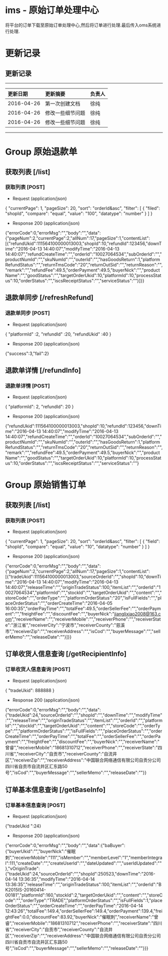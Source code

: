 # ims - 原始订单处理中心
  将平台的订单下载至原始订单处理中心,然后将订单进行处理.最后传入oms系统进行处理.

# 更新记录
## 更新记录

---

更新日期 | 更新摘要  | 负责人
:----------- | :----------- | :------
 2016-04-26 | 第一次创建文档   | 徐纯
 2016-04-26 | 修改一些细节问题 | 徐纯
 2016-04-26 | 修改一些细节问题 | 徐纯

---
# Group 原始退款单

## 获取列表 [/list]

### 获取列表 [POST]

+ Request (application/json)

{
"currentPage": 1,
"pageSize": 20,
"sort": "orderId&asc",
"filter": [
{
"filed": "shopId",
"compare": "equal",
"value": "100",
"datatype": "number"
}
]
}

+ Response 200 (application/json)

{"errorCode":0,"errorMsg":"","body":"","data":{"pageNum":2,"currentPage":2,"allNum":17,"pageSize":1,"contentList":[{"refundUkid":111564100000013003,"shopId":10,"refundId":123456,"downTime":"2016-04-13 14:40:07","modifyTime":"2016-04-13 14:40:07","refundCreateTime":"","orderId":"10027064534","subOrderId":"","productNumId":"","skuNumId":"","outerId":"","hasGoodsReturn":1,"platformRefundStatus":"","returnTmsCode":"20","returnOutSid":"","returnReason":"","remark":"","refundFee":49.5,"orderPayment":49.5,"buyerNick":"","productName":"","goodStatus":"","targetOrderUkid":10,"platformId":10,"processStatus":10,"orderStatus":"","iscsReceiptStatus":"","serviceStatus":""}]}}


## 退款单同步 [/refreshRefund]

### 退款单同步 [POST]

+ Request (application/json)

{
"platformId" :2,
"refundId" :20,
"refundUkid" :40
}

+ Response 200 (application/json)

{"success":3,"fail":2}


## 退款单详情 [/refundInfo]

### 退款单详情 [POST]

+ Request (application/json)

{
"platformId": 2,
"refundId": 20
}

+ Response 200 (application/json)

{"refundUkid":111564100000013003,"shopId":10,"refundId":123456,"downTime":"2016-04-13 14:40:07","modifyTime":"2016-04-13 14:40:07","refundCreateTime":"","orderId":"10027064534","subOrderId":"","productNumId":"","skuNumId":"","outerId":"","hasGoodsReturn":1,"platformRefundStatus":"","returnTmsCode":"20","returnOutSid":"","returnReason":"","remark":"","refundFee":49.5,"orderPayment":49.5,"buyerNick":"","productName":"","goodStatus":"","targetOrderUkid":10,"platformId":10,"processStatus":10,"orderStatus":"","iscsReceiptStatus":"","serviceStatus":""}


# Group 原始销售订单

## 获取列表 [/list]

### 获取列表 [POST]

+ Request (application/json)

{
"currentPage": 1,
"pageSize": 20,
"sort": "orderId&asc",
"filter": [
{
"field": "shopId",
"compare": "equal",
"value": "10",
"datatype": "number"
}
]
}

+ Response 200 (application/json)

{"errorCode":0,"errorMsg":"","body":"","data":{"pageNum":2,"currentPage":2,"allNum":17,"pageSize":1,"contentList":[{"tradeUkid":111564100000013003,"sourceOrderId":"","shopId":10,"downTime":"2016-04-13 14:40:07","modifyTime":"2016-04-13 14:40:07","releaseTime":"","originTradeStatus":100,"itemList":"","orderId":"10027064534","platformId":"","stockId":"","targetOrderUkid":"","content":"","storeCode":"","orderType":"","platformOrderStatus":"20","isFullFields":"","placeOrderStatus":"","orderCreateTime":"2016-04-05 16:00:35","orderPayTime":"","totalFee":49.5,"orderSellerFee":"","orderPayment":"","freightFee":"","discountFee":"","buyerNick":"jianglixiao2008@163.com","receiverName":"","receiverMobile":"","receiverPhone":"","receiverState":"浙江省","receiverCity":"宁波市","receiverCounty":"慈溪市","receiverZip":"","receiverAddress":"","isCod":"","buyerMessage":"","sellerMemo":"","releaseDate":""}]}}


## 订单收货人信息查询 [/getRecipientInfo]

### 订单收货人信息查询 [POST]

+ Request (application/json)

{
"tradeUkid": 888888
}

+ Response 200 (application/json)

{"errorCode":0,"errorMsg":"","body":"","data":{"tradeUkid":24,"sourceOrderId":"","shopId":"","downTime":"","modifyTime":"","releaseTime":"","originTradeStatus":"","itemList":"","orderId":"","platformId":"","stockId":"","targetOrderUkid":"","content":"","storeCode":"","orderType":"","platformOrderStatus":"","isFullFields":"","placeOrderStatus":"","orderCreateTime":"","orderPayTime":"","totalFee":"","orderSellerFee":"","orderPayment":"","freightFee":"","discountFee":"","buyerNick":"","receiverName":"曾睿","receiverMobile":"18681310712","receiverPhone":"","receiverState":"四川省","receiverCity":"自贡市","receiverCounty":"自流井区","receiverZip":"","receiverAddress":"中国联合网络通信有限公司自贡分公司四川省自贡市自流井区汇东路50号","isCod":"","buyerMessage":"","sellerMemo":"","releaseDate":""}}


## 订单基本信息查询 [/getBaseInfo]

### 订单基本信息查询 [POST]

+ Request (application/json)

{"tradeUkid ":24}

+ Response 200 (application/json)

{"errorCode":0,"errorMsg":"","body":"","data":{"baBuyer":{"buyerUkid":"","buyerNick":"催眠刺","receiverMobile":"111","isMember":"","memberLevel":"1","memberIntegral":111,"createDate":"","createUserId":"","dateUpdated":"","userIdUpdated":""},"vOriginTrade":{"tradeUkid":24,"sourceOrderId":"","shopId":250523,"downTime":"2016-04-14 13:36:35","modifyTime":"2016-04-14 13:36:35","releaseTime":"","originTradeStatus":100,"itemList":"","orderId":"BK2015IS-20160414-00181","platformId":160,"stockId":2,"targetOrderUkid":"","content":"","storeCode":"","orderType":"TRADE","platformOrderStatus":"","isFullFields":1,"placeOrderStatus":"","orderCreateTime":"","orderPayTime":"2016-04-14 12:43:26","totalFee":149.4,"orderSellerFee":149.4,"orderPayment":139.4,"freightFee":0.0,"discountFee":83.92,"buyerNick":"催眠刺","receiverName":"曾睿","receiverMobile":"18681310712","receiverPhone":"","receiverState":"四川省","receiverCity":"自贡市","receiverCounty":"自流井区","receiverZip":"","receiverAddress":"中国联合网络通信有限公司自贡分公司四川省自贡市自流井区汇东路50号","isCod":"","buyerMessage":"","sellerMemo":"","releaseDate":""}}}


